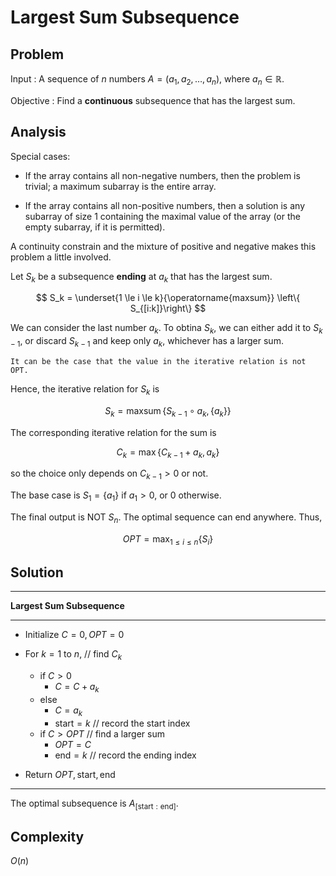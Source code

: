 # Largest Sum Subsequence


## Problem

Input
: A sequence of $n$ numbers $A = (a_1, a_2, \ldots, a_n)$, where $a_n \in \mathbb{R}$.

Objective
: Find a **continuous** subsequence that has the largest sum.

## Analysis


Special cases:

- If the array contains all non-negative numbers, then the problem is trivial; a maximum subarray is the entire array.

- If the array contains all non-positive numbers, then a solution is any subarray of size 1 containing the maximal value of the array (or the empty subarray, if it is permitted).

A continuity constrain and the mixture of positive and negative makes this problem a little involved.

Let $S_k$ be a subsequence **ending** at $a_k$ that has the largest sum.

$$
S_k = \underset{1 \le i \le k}{\operatorname{maxsum}}   \left\{ S_{[i:k]}\right\}
$$


We can consider the last number $a_k$. To obtina $S_k$, we can either add it to $S_{k-1}$, or discard $S_{k-1}$ and keep only $a_k$, whichever has a larger sum.

```{margin} Takeaway
It can be the case that the value in the iterative relation is not OPT.
```

Hence, the iterative relation for $S_k$ is

$$
S_k = \operatorname{maxsum}  \left\{ S_{k-1} \circ a_k, \left\{ a_k \right\} \right\}
$$

The corresponding iterative relation for the sum is

$$
C_k = \max \left\{ C_{k-1} + a_k, a_k \right\}
$$

so the choice only depends on $C_{k-1} >0$ or not.

The base case is $S_1= \left\{ a_1 \right\}$ if $a_1 > 0$, or $0$ otherwise.

The final output is NOT $S_n$. The optimal sequence can end anywhere. Thus,

$$OPT = \max _{1 \le i \le n} \left\{ S_i \right\}$$

## Solution

---
**Largest Sum Subsequence**

---
- Initialize $C=0, OPT=0$

- For $k=1$ to $n$, // find $C_k$

  - if $C>0$
    - $C = C + a_k$
  - else
    - $C = a_k$
    - $\text{start}  = k$ // record the start index
  - if $C>OPT$ // find a larger sum
    - $OPT = C$
    - $\text{end}  = k$ // record the ending index

- Return $OPT, \text{start} , \text{end}$
---

The optimal subsequence is $A_{[\text{start}: \text{end}]}$.

## Complexity

$O(n)$
